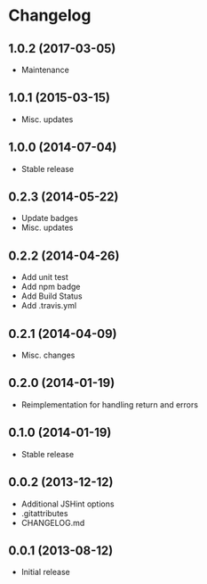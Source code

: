 # Changelog

## 1.0.2 (2017-03-05)

- Maintenance

## 1.0.1 (2015-03-15)

- Misc. updates

## 1.0.0 (2014-07-04)

- Stable release

## 0.2.3 (2014-05-22)

- Update badges
- Misc. updates

## 0.2.2 (2014-04-26)

- Add unit test
- Add npm badge
- Add Build Status
- Add .travis.yml

## 0.2.1 (2014-04-09)

- Misc. changes

## 0.2.0 (2014-01-19)

- Reimplementation for handling return and errors

## 0.1.0 (2014-01-19)

- Stable release

## 0.0.2 (2013-12-12)

- Additional JSHint options
- .gitattributes
- CHANGELOG.md

## 0.0.1 (2013-08-12)

- Initial release